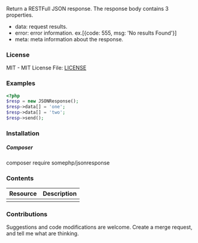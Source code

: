 Return a RESTFull JSON response. The response body contains 3 properties.
 * data: request results.
 * error: error information.  ex.[{code: 555, msg: 'No results Found'}]
 * meta: meta information about the response.


### License
MIT - MIT License
File: [LICENSE](LICENSE)

### Examples
```php
<?php
$resp = new JSONResponse();
$resp->data[] = 'one';
$resp->data[] = 'two';
$resp->send();
```

### Installation
##### Composer
composer require somephp/jsonresponse

### Contents
| Resource | Description |
| -------- | ----------- |
|  | |

### Contributions
Suggestions and code modifications are welcome.  Create a merge request, and tell me what are thinking.


